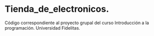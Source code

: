 # Tienda_de_electronicos.
Código correspondiente al proyecto grupal del curso Introducción a la programación. Universidad Fidelitas.
